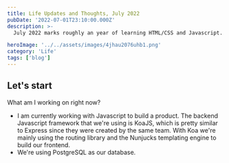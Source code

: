 ```yaml
---
title: Life Updates and Thoughts, July 2022
pubDate: '2022-07-01T23:10:00.000Z'
description: >-
  July 2022 marks roughly an year of learning HTML/CSS and Javascript. I'm now working at a startup as a software engineer and doing decent. This comes after close to 50 rejections and almost a 100 attempts.

heroImage: '../../assets/images/4jhau2076uhb1.png'
category: 'Life'
tags: ['blog']
---
```


## Let's start

What am I working on right now?

- I am currently working with Javascript to build a product. The backend Javascript framework that we're using is KoaJS, which is pretty similar to Express since they were created by the same team. With Koa we're mainly using the routing library and the Nunjucks templating engine to build our frontend.
- We're using PostgreSQL as our database.

